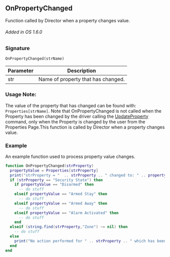## OnPropertyChanged

Function called by Director when a property changes value.

###### Added in OS 1.6.0


### Signature

`OnPropertyChanged(strName)`


| Parameter | Description |
| --- | --- |
| str | Name of property that has changed. |


### Usage Note:

The value of the property that has changed can be found with: `Properties[strName]`.  Note that OnPropertyChanged is not called when the Property has been changed by the driver calling the [UpdateProperty][1] command, only when the Property is changed by the user from  the Properties Page.This function is called by Director when a property changes value.


### Example

An example function used to process property value changes.


```lua
function OnPropertyChanged(strProperty)
  propertyValue = Properties[strProperty]
  print("strProperty = "  .. strProperty .. " changed to: " .. propertyValue)
  if (strProperty == "Security State") then
    if propertyValue == "Disarmed" then
      -- do stuff
    elseif propertyValue == "Armed Stay" then
      -- do stuff
    elseif propertyValue == "Armed Away" then
      -- do stuff
    elseif propertyValue == "Alarm Activated" then
      -- do stuff
    end
  elseif (string.find(strProperty,"Zone") ~= nil) then
    -- do stuff
  else
    print("No action performed for " .. strProperty .. " which has been set to: " .. Properties[strProperty])
  end
end
```

[1]:	https://snap-one.github.io/docs-driverworks-api/#properties-interface-updateproperty